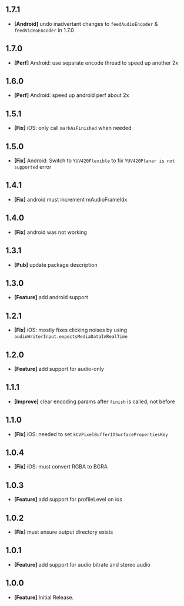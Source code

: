 ## 1.7.1
* **[Android]** undo inadvertant changes to `feedAudioEncoder` & `feedVideoEncoder` in 1.7.0

## 1.7.0
* **[Perf]** Android: use separate encode thread to speed up another 2x

## 1.6.0
* **[Perf]** Android: speed up android perf about 2x

## 1.5.1
* **[Fix]** iOS: only call `markAsFinished` when needed

## 1.5.0
* **[Fix]** Android: Switch to `YUV420Flexible` to fix `YUV420Planar is not supported` error

## 1.4.1
* **[Fix]** android must increment mAudioFrameIdx

## 1.4.0
* **[Fix]** android was not working

## 1.3.1
* **[Pub]** update package description

## 1.3.0
* **[Feature]** add android support

## 1.2.1
* **[Fix]** iOS: mostly fixes clicking noises by using `audioWriterInput.expectsMediaDataInRealTime`

## 1.2.0
* **[Feature]** add support for audio-only

## 1.1.1
* **[Improve]** clear encoding params after `finish` is called, not before

## 1.1.0
* **[Fix]** iOS: needed to set `kCVPixelBufferIOSurfacePropertiesKey`

## 1.0.4
* **[Fix]** iOS: must convert RGBA to BGRA

## 1.0.3
* **[Feature]** add support for profileLevel on ios

## 1.0.2
* **[Fix]** must ensure output directory exists

## 1.0.1
* **[Feature]** add support for audio bitrate and stereo audio

## 1.0.0
* **[Feature]** Initial Release.
